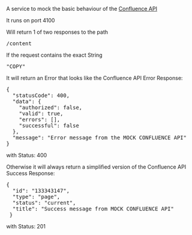 A service to mock the basic behaviour of the <a href="https://developer.atlassian.com/confdev/confluence-server-rest-api/confluence-rest-api-examples">Confluence API</a>

It runs on port 4100 

Will return 1 of two responses to the path 

<pre>/content</pre>

If the request contains the exact String <pre>"COPY"</pre>

It will return an Error that looks like the Confluence API Error Response:

<pre>
{
  "statusCode": 400,
  "data": {
    "authorized": false,
    "valid": true,
    "errors": [],
    "successful": false
  },
  "message": "Error message from the MOCK CONFLUENCE API"
}
</pre>

with Status: 400

Otherwise it will always return a simplified version of the Confluence API Success Response:

<pre>
{
  "id": "133343147",
  "type": "page",
  "status": "current",
  "title": "Success message from MOCK CONFLUENCE API"
 }
</pre>

with Status: 201